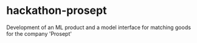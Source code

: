 # hackathon-prosept
Development of an ML product and a model interface for matching goods for the company 'Prosept'
